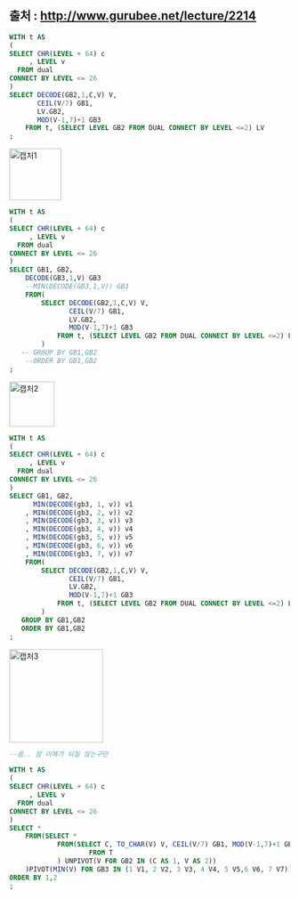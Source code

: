출처 : http://www.gurubee.net/lecture/2214
----


```SQL
WITH t AS
(
SELECT CHR(LEVEL + 64) c
     , LEVEL v
  FROM dual
CONNECT BY LEVEL <= 26
)
SELECT DECODE(GB2,1,C,V) V, 
       CEIL(V/7) GB1,
       LV.GB2,
       MOD(V-1,7)+1 GB3
    FROM t, (SELECT LEVEL GB2 FROM DUAL CONNECT BY LEVEL <=2) LV
;
```
<img width="93" alt="캡처1" src="https://user-images.githubusercontent.com/34879309/85366819-0ea05600-b563-11ea-8fea-2724b641a448.PNG">

```SQL
WITH t AS
(
SELECT CHR(LEVEL + 64) c
     , LEVEL v
  FROM dual
CONNECT BY LEVEL <= 26
)
SELECT GB1, GB2,
    DECODE(GB3,1,V) GB3
    --MIN(DECODE(GB3,1,V)) GB3
    FROM(
        SELECT DECODE(GB2,1,C,V) V, 
               CEIL(V/7) GB1,
               LV.GB2,
               MOD(V-1,7)+1 GB3
            FROM t, (SELECT LEVEL GB2 FROM DUAL CONNECT BY LEVEL <=2) LV
        )
   -- GROUP BY GB1,GB2
    --ORDER BY GB1,GB2
;
```
<img width="81" alt="캡처2" src="https://user-images.githubusercontent.com/34879309/85366824-0fd18300-b563-11ea-9ef9-2ed2a0455d4f.PNG">

```SQL
WITH t AS
(
SELECT CHR(LEVEL + 64) c
     , LEVEL v
  FROM dual
CONNECT BY LEVEL <= 26
)
SELECT GB1, GB2,
      MIN(DECODE(gb3, 1, v)) v1
    , MIN(DECODE(gb3, 2, v)) v2
    , MIN(DECODE(gb3, 3, v)) v3
    , MIN(DECODE(gb3, 4, v)) v4
    , MIN(DECODE(gb3, 5, v)) v5
    , MIN(DECODE(gb3, 6, v)) v6
    , MIN(DECODE(gb3, 7, v)) v7
    FROM(
        SELECT DECODE(GB2,1,C,V) V, 
               CEIL(V/7) GB1,
               LV.GB2,
               MOD(V-1,7)+1 GB3
            FROM t, (SELECT LEVEL GB2 FROM DUAL CONNECT BY LEVEL <=2) LV
        )
   GROUP BY GB1,GB2
   ORDER BY GB1,GB2
;
```
<img width="168" alt="캡처3" src="https://user-images.githubusercontent.com/34879309/85366828-106a1980-b563-11ea-9586-16904aba291b.PNG">

```SQL
--음.. 잘 이해가 되질 않는구만 

WITH t AS
(
SELECT CHR(LEVEL + 64) c
     , LEVEL v
  FROM dual
CONNECT BY LEVEL <= 26
)
SELECT *
    FROM(SELECT *
            FROM(SELECT C, TO_CHAR(V) V, CEIL(V/7) GB1, MOD(V-1,7)+1 GB3
                    FROM T
            ) UNPIVOT(V FOR GB2 IN (C AS 1, V AS 2))
    )PIVOT(MIN(V) FOR GB3 IN (1 V1, 2 V2, 3 V3, 4 V4, 5 V5,6 V6, 7 V7))
ORDER BY 1,2
;
```
